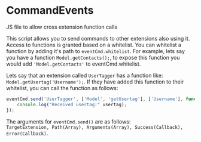 # CommandEvents
JS file to allow cross extension function calls

This script allows you to send commands to other extensions also using it.
Access to functions is granted based on a whitelist. You can whitelist a function by adding it's path to `eventCmd.whitelist`. For example, lets say you have a function `Model.getContacts();`, to expose this
function you would add `'Model.getContacts'` to eventCmd.whitelist.

Lets say that an extension called `UserTagger` has a function like: `Model.getUsertag('Username');`.
If they have added this function to their whitelist, you can call the function as follows:

````javascript
eventCmd.send('UserTagger', ['Model', 'getUsertag'], ['Username'], function(usertag){
    console.log("Received usertag:" usertag);
});
````

The arguments for `eventCmd.send()` are as follows:  
`TargetExtension, Path(Array), Arguments(Array), Success(Callback), Error(Callback)`.
